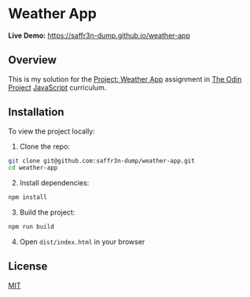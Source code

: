 # Weather App

**Live Demo:** https://saffr3n-dump.github.io/weather-app

## Overview

This is my solution for the [Project: Weather App](https://www.theodinproject.com/lessons/node-path-javascript-weather-app) assignment in [The Odin Project](https://www.theodinproject.com) [JavaScript](https://www.theodinproject.com/paths/full-stack-javascript/courses/javascript) curriculum.

## Installation

To view the project locally:

1. Clone the repo:

```bash
git clone git@github.com:saffr3n-dump/weather-app.git
cd weather-app
```

2. Install dependencies:

```bash
npm install
```

3. Build the project:

```bash
npm run build
```

4. Open `dist/index.html` in your browser

## License

[MIT](https://opensource.org/license/MIT)
